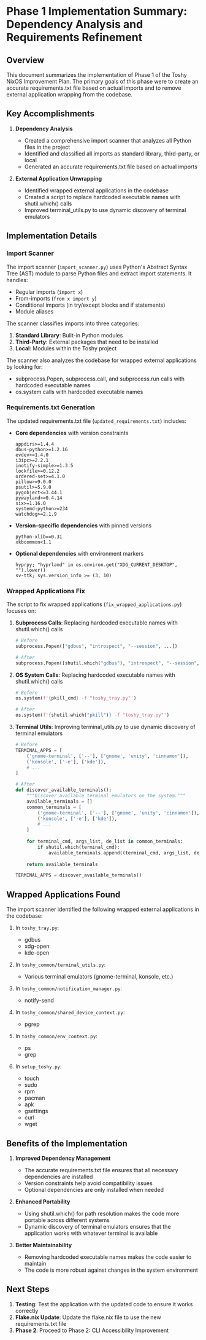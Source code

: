 # Phase 1 Implementation Summary: Dependency Analysis and Requirements Refinement

## Overview

This document summarizes the implementation of Phase 1 of the Toshy NixOS Improvement Plan. The primary goals of this phase were to create an accurate requirements.txt file based on actual imports and to remove external application wrapping from the codebase.

## Key Accomplishments

1. **Dependency Analysis**
   - Created a comprehensive import scanner that analyzes all Python files in the project
   - Identified and classified all imports as standard library, third-party, or local
   - Generated an accurate requirements.txt file based on actual imports

2. **External Application Unwrapping**
   - Identified wrapped external applications in the codebase
   - Created a script to replace hardcoded executable names with shutil.which() calls
   - Improved terminal_utils.py to use dynamic discovery of terminal emulators

## Implementation Details

### Import Scanner

The import scanner (`import_scanner.py`) uses Python's Abstract Syntax Tree (AST) module to parse Python files and extract import statements. It handles:

- Regular imports (`import x`)
- From-imports (`from x import y`)
- Conditional imports (in try/except blocks and if statements)
- Module aliases

The scanner classifies imports into three categories:
1. **Standard Library**: Built-in Python modules
2. **Third-Party**: External packages that need to be installed
3. **Local**: Modules within the Toshy project

The scanner also analyzes the codebase for wrapped external applications by looking for:
- subprocess.Popen, subprocess.call, and subprocess.run calls with hardcoded executable names
- os.system calls with hardcoded executable names

### Requirements.txt Generation

The updated requirements.txt file (`updated_requirements.txt`) includes:

- **Core dependencies** with version constraints
  ```
  appdirs>=1.4.4
  dbus-python>=1.2.16
  evdev>=1.4.0
  i3ipc>=2.2.1
  inotify-simple>=1.3.5
  lockfile>=0.12.2
  ordered-set>=4.1.0
  pillow>=9.0.0
  psutil>=5.9.0
  pygobject<=3.44.1
  pywayland>=0.4.14
  six>=1.16.0
  systemd-python>=234
  watchdog>=2.1.9
  ```

- **Version-specific dependencies** with pinned versions
  ```
  python-xlib==0.31
  xkbcommon<1.1
  ```

- **Optional dependencies** with environment markers
  ```
  hyprpy; "hyprland" in os.environ.get("XDG_CURRENT_DESKTOP", "").lower()
  sv-ttk; sys.version_info >= (3, 10)
  ```

### Wrapped Applications Fix

The script to fix wrapped applications (`fix_wrapped_applications.py`) focuses on:

1. **Subprocess Calls**: Replacing hardcoded executable names with shutil.which() calls
   ```python
   # Before
   subprocess.Popen(["gdbus", "introspect", "--session", ...])
   
   # After
   subprocess.Popen([shutil.which("gdbus"), "introspect", "--session", ...])
   ```

2. **OS System Calls**: Replacing hardcoded executable names with shutil.which() calls
   ```python
   # Before
   os.system(f'{pkill_cmd} -f "toshy_tray.py"')
   
   # After
   os.system(f'{shutil.which("pkill")} -f "toshy_tray.py"')
   ```

3. **Terminal Utils**: Improving terminal_utils.py to use dynamic discovery of terminal emulators
   ```python
   # Before
   TERMINAL_APPS = [
       ('gnome-terminal', ['--'], ['gnome', 'unity', 'cinnamon']),
       ('konsole', ['-e'], ['kde']),
       # ...
   ]
   
   # After
   def discover_available_terminals():
       """Discover available terminal emulators on the system."""
       available_terminals = []
       common_terminals = [
           ('gnome-terminal', ['--'], ['gnome', 'unity', 'cinnamon']),
           ('konsole', ['-e'], ['kde']),
           # ...
       ]
       
       for terminal_cmd, args_list, de_list in common_terminals:
           if shutil.which(terminal_cmd):
               available_terminals.append((terminal_cmd, args_list, de_list))
       
       return available_terminals

   TERMINAL_APPS = discover_available_terminals()
   ```

## Wrapped Applications Found

The import scanner identified the following wrapped external applications in the codebase:

1. In `toshy_tray.py`:
   - gdbus
   - xdg-open
   - kde-open

2. In `toshy_common/terminal_utils.py`:
   - Various terminal emulators (gnome-terminal, konsole, etc.)

3. In `toshy_common/notification_manager.py`:
   - notify-send

4. In `toshy_common/shared_device_context.py`:
   - pgrep

5. In `toshy_common/env_context.py`:
   - ps
   - grep

6. In `setup_toshy.py`:
   - touch
   - sudo
   - rpm
   - pacman
   - apk
   - gsettings
   - curl
   - wget

## Benefits of the Implementation

1. **Improved Dependency Management**
   - The accurate requirements.txt file ensures that all necessary dependencies are installed
   - Version constraints help avoid compatibility issues
   - Optional dependencies are only installed when needed

2. **Enhanced Portability**
   - Using shutil.which() for path resolution makes the code more portable across different systems
   - Dynamic discovery of terminal emulators ensures that the application works with whatever terminal is available

3. **Better Maintainability**
   - Removing hardcoded executable names makes the code easier to maintain
   - The code is more robust against changes in the system environment

## Next Steps

1. **Testing**: Test the application with the updated code to ensure it works correctly
2. **Flake.nix Update**: Update the flake.nix file to use the new requirements.txt file
3. **Phase 2**: Proceed to Phase 2: CLI Accessibility Improvement
